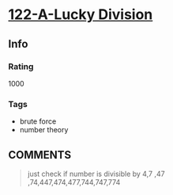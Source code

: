 # [122-A-Lucky Division](https://codeforces.com/problemset/problem/122/A)

## Info

### Rating

1000

### Tags

- brute force
- number theory

## __COMMENTS__

> just check if number is divisible by 4,7 ,47 ,74,447,474,477,744,747,774 
